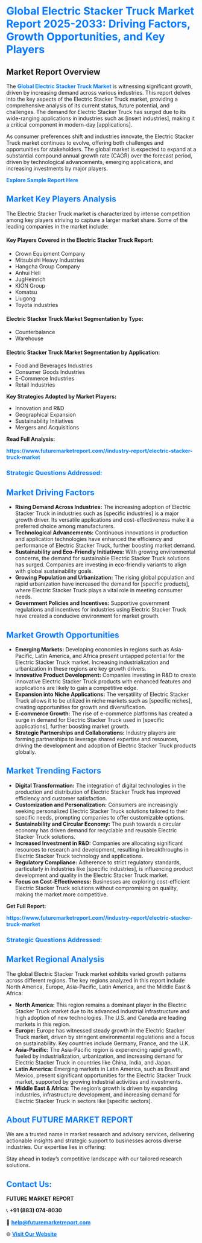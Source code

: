<h1 style="color: #007BFF;">Global Electric Stacker Truck Market Report 2025-2033: Driving Factors, Growth Opportunities, and Key Players</h1>

<section id="overview">
<h2>Market Report Overview</h2>
<p>The <a href="https://www.futuremarketreport.com//industry-report/electric-stacker-truck-market" style="color: #007BFF; text-decoration: none;"><strong>Global Electric Stacker Truck Market</strong></a> is witnessing significant growth, driven by increasing demand across various industries. This report delves into the key aspects of the Electric Stacker Truck market, providing a comprehensive analysis of its current status, future potential, and challenges. The demand for Electric Stacker Truck has surged due to its wide-ranging applications in industries such as [insert industries], making it a critical component in modern-day [applications].</p>
<p>As consumer preferences shift and industries innovate, the Electric Stacker Truck market continues to evolve, offering both challenges and opportunities for stakeholders. The global market is expected to expand at a substantial compound annual growth rate (CAGR) over the forecast period, driven by technological advancements, emerging applications, and increasing investments by major players.</p>
</section>

<section id="overview">
<p><a href="https://www.futuremarketreport.com//request-sample/reportId=64266" style="color: #007BFF; text-decoration: none;"><strong>Explore Sample Report Here</strong></a></p>
</section>

<section id="key-players">
<h2 style="color: #007BFF;">Market Key Players Analysis</h2>
<p>The Electric Stacker Truck market is characterized by intense competition among key players striving to capture a larger market share. Some of the leading companies in the market include:</p>
<h4>Key Players Covered in the Electric Stacker Truck Report:</h4>
<ul><li>Crown Equipment Company</li><li>Mitsubishi Heavy Industries</li><li>Hangcha Group Company</li><li>Anhui Heli</li><li>JugHeinrich</li><li>KION Group</li><li>Komatsu</li><li>Liugong</li><li>Toyota industries</li></ul>
<h4>Electric Stacker Truck Market Segmentation by Type:</h4>
<ul><li>Counterbalance</li><li>Warehouse</li></ul>

<h4>Electric Stacker Truck Market Segmentation by Application:</h4>
<ul><li>Food and Beverages Industries</li><li>Consumer Goods Industries</li><li>E-Commerce Industries</li><li>Retail Industries</li></ul>
<p><strong>Key Strategies Adopted by Market Players:</strong></p>
<ul>
<li>Innovation and R&D</li>
<li>Geographical Expansion</li>
<li>Sustainability Initiatives</li>
<li>Mergers and Acquisitions</li>
</ul>
</section>

<section>
<p><strong>Read Full Analysis: </strong></p><a href="https://www.futuremarketreport.com//industry-report/electric-stacker-truck-market" style="color: #007BFF; text-decoration: none;"><strong>https://www.futuremarketreport.com//industry-report/electric-stacker-truck-market</strong></a>
<h3 style="color: #007BFF;">Strategic Questions Addressed:</h3>
</section>

<section id="driving-factors">
<h2 style="color: #007BFF;">Market Driving Factors</h2>
<ul>
<li><strong>Rising Demand Across Industries:</strong> The increasing adoption of Electric Stacker Truck in industries such as [specific industries] is a major growth driver. Its versatile applications and cost-effectiveness make it a preferred choice among manufacturers.</li>
<li><strong>Technological Advancements:</strong> Continuous innovations in production and application technologies have enhanced the efficiency and performance of Electric Stacker Truck, further boosting market demand.</li>
<li><strong>Sustainability and Eco-Friendly Initiatives:</strong> With growing environmental concerns, the demand for sustainable Electric Stacker Truck solutions has surged. Companies are investing in eco-friendly variants to align with global sustainability goals.</li>
<li><strong>Growing Population and Urbanization:</strong> The rising global population and rapid urbanization have increased the demand for [specific products], where Electric Stacker Truck plays a vital role in meeting consumer needs.</li>
<li><strong>Government Policies and Incentives:</strong> Supportive government regulations and incentives for industries using Electric Stacker Truck have created a conducive environment for market growth.</li>
</ul>
</section>

<section id="growth-opportunities">
<h2 style="color: #007BFF;">Market Growth Opportunities</h2>
<ul>
<li><strong>Emerging Markets:</strong> Developing economies in regions such as Asia-Pacific, Latin America, and Africa present untapped potential for the Electric Stacker Truck market. Increasing industrialization and urbanization in these regions are key growth drivers.</li>
<li><strong>Innovative Product Development:</strong> Companies investing in R&D to create innovative Electric Stacker Truck products with enhanced features and applications are likely to gain a competitive edge.</li>
<li><strong>Expansion into Niche Applications:</strong> The versatility of Electric Stacker Truck allows it to be utilized in niche markets such as [specific niches], creating opportunities for growth and diversification.</li>
<li><strong>E-commerce Growth:</strong> The rise of e-commerce platforms has created a surge in demand for Electric Stacker Truck used in [specific applications], further boosting market growth.</li>
<li><strong>Strategic Partnerships and Collaborations:</strong> Industry players are forming partnerships to leverage shared expertise and resources, driving the development and adoption of Electric Stacker Truck products globally.</li>
</ul>
</section>

<section id="trending-factors">
<h2 style="color: #007BFF;">Market Trending Factors</h2>
<ul>
<li><strong>Digital Transformation:</strong> The integration of digital technologies in the production and distribution of Electric Stacker Truck has improved efficiency and customer satisfaction.</li>
<li><strong>Customization and Personalization:</strong> Consumers are increasingly seeking personalized Electric Stacker Truck solutions tailored to their specific needs, prompting companies to offer customizable options.</li>
<li><strong>Sustainability and Circular Economy:</strong> The push towards a circular economy has driven demand for recyclable and reusable Electric Stacker Truck solutions.</li>
<li><strong>Increased Investment in R&D:</strong> Companies are allocating significant resources to research and development, resulting in breakthroughs in Electric Stacker Truck technology and applications.</li>
<li><strong>Regulatory Compliance:</strong> Adherence to strict regulatory standards, particularly in industries like [specific industries], is influencing product development and quality in the Electric Stacker Truck market.</li>
<li><strong>Focus on Cost-Effectiveness:</strong> Businesses are exploring cost-efficient Electric Stacker Truck solutions without compromising on quality, making the market more competitive.</li>
</ul>
</section>

<section>
<p><strong>Get Full Report: </strong></p><a href="https://www.futuremarketreport.com//industry-report/electric-stacker-truck-market" style="color: #007BFF; text-decoration: none;"><strong>https://www.futuremarketreport.com//industry-report/electric-stacker-truck-market</strong></a>
<h3 style="color: #007BFF;">Strategic Questions Addressed:</h3>
</section>


<section id="regional-analysis">
<h2 style="color: #007BFF;">Market Regional Analysis</h2>
<p>The global Electric Stacker Truck market exhibits varied growth patterns across different regions. The key regions analyzed in this report include North America, Europe, Asia-Pacific, Latin America, and the Middle East & Africa:</p>
<ul>
<li><strong>North America:</strong> This region remains a dominant player in the Electric Stacker Truck market due to its advanced industrial infrastructure and high adoption of new technologies. The U.S. and Canada are leading markets in this region.</li>
<li><strong>Europe:</strong> Europe has witnessed steady growth in the Electric Stacker Truck market, driven by stringent environmental regulations and a focus on sustainability. Key countries include Germany, France, and the U.K.</li>
<li><strong>Asia-Pacific:</strong> The Asia-Pacific region is experiencing rapid growth, fueled by industrialization, urbanization, and increasing demand for Electric Stacker Truck in countries like China, India, and Japan.</li>
<li><strong>Latin America:</strong> Emerging markets in Latin America, such as Brazil and Mexico, present significant opportunities for the Electric Stacker Truck market, supported by growing industrial activities and investments.</li>
<li><strong>Middle East & Africa:</strong> The region’s growth is driven by expanding industries, infrastructure development, and increasing demand for Electric Stacker Truck in sectors like [specific sectors].</li>
</ul>
</section>

<footer>
<h2 style="color: #007BFF;">About FUTURE MARKET REPORT</h2>
<p>We are a trusted name in market research and advisory services, delivering actionable insights and strategic support to businesses across diverse industries. Our expertise lies in offering:</p>

<p>Stay ahead in today’s competitive landscape with our tailored research solutions.</p>

<h2 style="color: #007BFF;">Contact Us:</h2>
<p><strong>FUTURE MARKET REPORT</strong></p>
<p>📞 <strong>+91 (883) 074-8030</strong></p>
<p>📧 <strong><a href="mailto:help@futuremarketreport.com" style="color: #007BFF;">help@futuremarketreport.com</a></strong></p>
<p>🌐 <strong><a href="https://www.futuremarketreport.com/" style="color: #007BFF;">Visit Our Website</a></strong></p>
</footer>